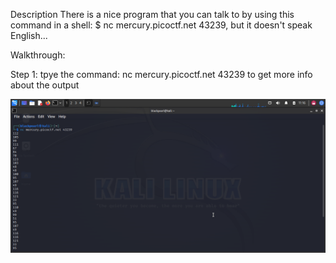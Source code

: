 Description
There is a nice program that you can talk to by using this command in a shell: 
$ nc mercury.picoctf.net 43239, but it doesn't speak English...

Walkthrough:

Step 1: tpye the command: nc mercury.picoctf.net 43239 to get more info 
about the output

![img](images/netcat1.png)
